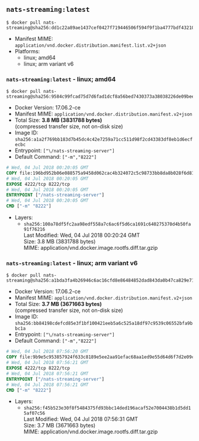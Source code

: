## `nats-streaming:latest`

```console
$ docker pull nats-streaming@sha256:dd1c22a89ae1437cef0427f719446506f594f9f1ba4777bdf43210aa8ca2d4bc
```

-	Manifest MIME: `application/vnd.docker.distribution.manifest.list.v2+json`
-	Platforms:
	-	linux; amd64
	-	linux; arm variant v6

### `nats-streaming:latest` - linux; amd64

```console
$ docker pull nats-streaming@sha256:9584c99fcad75d7d6fad1dcf8a56bed7430373a38038226de09beeba3b7801c5
```

-	Docker Version: 17.06.2-ce
-	Manifest MIME: `application/vnd.docker.distribution.manifest.v2+json`
-	Total Size: **3.8 MB (3831788 bytes)**  
	(compressed transfer size, not on-disk size)
-	Image ID: `sha256:a1a2f769bb183d7b45dc4c42e7259a71cc511d98f2cd43383df8eb1d6ecfecbc`
-	Entrypoint: `["\/nats-streaming-server"]`
-	Default Command: `["-m","8222"]`

```dockerfile
# Wed, 04 Jul 2018 00:20:05 GMT
COPY file:196bd952b06e088575a9458d062cac4b324072c5c98733bb8da8b028f6d81f67 in /nats-streaming-server 
# Wed, 04 Jul 2018 00:20:05 GMT
EXPOSE 4222/tcp 8222/tcp
# Wed, 04 Jul 2018 00:20:05 GMT
ENTRYPOINT ["/nats-streaming-server"]
# Wed, 04 Jul 2018 00:20:05 GMT
CMD ["-m" "8222"]
```

-	Layers:
	-	`sha256:100a78df5fc2aa98edf558a7c6ac6f5d6ca1691c640275370d4b50fa91f76216`  
		Last Modified: Wed, 04 Jul 2018 00:20:24 GMT  
		Size: 3.8 MB (3831788 bytes)  
		MIME: application/vnd.docker.image.rootfs.diff.tar.gzip

### `nats-streaming:latest` - linux; arm variant v6

```console
$ docker pull nats-streaming@sha256:a1bda3fa4b26946c6ac16cfd8e86484852dad843da0b47ca829e7171b16f79e1
```

-	Docker Version: 17.06.2-ce
-	Manifest MIME: `application/vnd.docker.distribution.manifest.v2+json`
-	Total Size: **3.7 MB (3671663 bytes)**  
	(compressed transfer size, not on-disk size)
-	Image ID: `sha256:bb84198cdefcd85e3f1bf100421eeb5a6c525a18df97c9539c06552bfa9bbc1a`
-	Entrypoint: `["\/nats-streaming-server"]`
-	Default Command: `["-m","8222"]`

```dockerfile
# Wed, 04 Jul 2018 07:56:20 GMT
COPY file:9b9e5c953857924f633c8189e5ee2aa91efac68aa1ed9e55d64d6f7d2e09c432 in /nats-streaming-server 
# Wed, 04 Jul 2018 07:56:21 GMT
EXPOSE 4222/tcp 8222/tcp
# Wed, 04 Jul 2018 07:56:21 GMT
ENTRYPOINT ["/nats-streaming-server"]
# Wed, 04 Jul 2018 07:56:21 GMT
CMD ["-m" "8222"]
```

-	Layers:
	-	`sha256:f45b523e30f8f5484375fd93bbc14ded196acaf52e7004438b1d5dd15af07c56`  
		Last Modified: Wed, 04 Jul 2018 07:56:31 GMT  
		Size: 3.7 MB (3671663 bytes)  
		MIME: application/vnd.docker.image.rootfs.diff.tar.gzip

